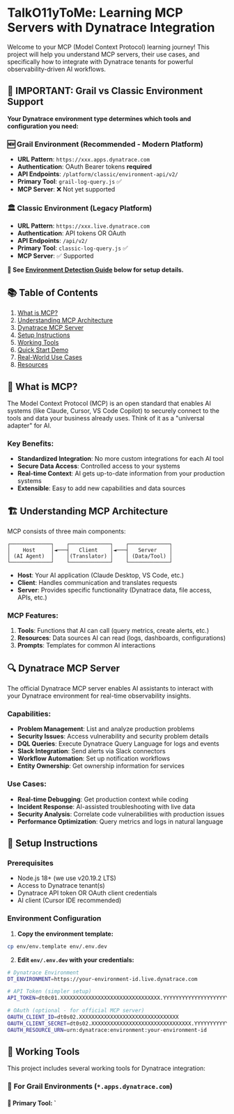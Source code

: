 # TalkO11yToMe: Learning MCP Servers with Dynatrace Integration

Welcome to your MCP (Model Context Protocol) learning journey! This project will help you understand MCP servers, their use cases, and specifically how to integrate with Dynatrace tenants for powerful observability-driven AI workflows.

## 🚨 **IMPORTANT: Grail vs Classic Environment Support**

**Your Dynatrace environment type determines which tools and configuration you need:**

### **🆕 Grail Environment** (Recommended - Modern Platform)
- **URL Pattern**: `https://xxx.apps.dynatrace.com`
- **Authentication**: OAuth Bearer tokens **required**
- **API Endpoints**: `/platform/classic/environment-api/v2/`
- **Primary Tool**: `grail-log-query.js` ✅
- **MCP Server**: ❌ Not yet supported

### **🏛️ Classic Environment** (Legacy Platform)  
- **URL Pattern**: `https://xxx.live.dynatrace.com`
- **Authentication**: API tokens OR OAuth
- **API Endpoints**: `/api/v2/`
- **Primary Tool**: `classic-log-query.js` ✅
- **MCP Server**: ✅ Supported

**📖 See [Environment Detection Guide](#environment-detection) below for setup details.**

## 📚 Table of Contents

1. [What is MCP?](#what-is-mcp)
2. [Understanding MCP Architecture](#understanding-mcp-architecture)
3. [Dynatrace MCP Server](#dynatrace-mcp-server)
4. [Setup Instructions](#setup-instructions)
5. [Working Tools](#working-tools)
6. [Quick Start Demo](#quick-start-demo)
7. [Real-World Use Cases](#real-world-use-cases)
8. [Resources](#resources)

## 🤖 What is MCP?

The Model Context Protocol (MCP) is an open standard that enables AI systems (like Claude, Cursor, VS Code Copilot) to securely connect to the tools and data your business already uses. Think of it as a "universal adapter" for AI.

### Key Benefits:
- **Standardized Integration**: No more custom integrations for each AI tool
- **Secure Data Access**: Controlled access to your systems
- **Real-time Context**: AI gets up-to-date information from your production systems
- **Extensible**: Easy to add new capabilities and data sources

## 🏗️ Understanding MCP Architecture

MCP consists of three main components:

```
┌─────────────┐    ┌─────────────┐    ┌─────────────┐
│    Host     │◄───┤   Client    │◄───┤   Server    │
│ (AI Agent)  │    │(Translator) │    │ (Data/Tool) │
└─────────────┘    └─────────────┘    └─────────────┘
```

- **Host**: Your AI application (Claude Desktop, VS Code, etc.)
- **Client**: Handles communication and translates requests
- **Server**: Provides specific functionality (Dynatrace data, file access, APIs, etc.)

### MCP Features:

1. **Tools**: Functions that AI can call (query metrics, create alerts, etc.)
2. **Resources**: Data sources AI can read (logs, dashboards, configurations)
3. **Prompts**: Templates for common AI interactions

## 🔍 Dynatrace MCP Server

The official Dynatrace MCP server enables AI assistants to interact with your Dynatrace environment for real-time observability insights.

### Capabilities:
- **Problem Management**: List and analyze production problems
- **Security Issues**: Access vulnerability and security problem details
- **DQL Queries**: Execute Dynatrace Query Language for logs and events
- **Slack Integration**: Send alerts via Slack connectors
- **Workflow Automation**: Set up notification workflows
- **Entity Ownership**: Get ownership information for services

### Use Cases:
- **Real-time Debugging**: Get production context while coding
- **Incident Response**: AI-assisted troubleshooting with live data
- **Security Analysis**: Correlate code vulnerabilities with production issues
- **Performance Optimization**: Query metrics and logs in natural language

## 🚀 Setup Instructions

### Prerequisites
- Node.js 18+ (we use v20.19.2 LTS)
- Access to Dynatrace tenant(s)
- Dynatrace API token OR OAuth client credentials
- AI client (Cursor IDE recommended)

### Environment Configuration

1. **Copy the environment template:**
```bash
cp env/env.template env/.env.dev
```

2. **Edit `env/.env.dev` with your credentials:**
```bash
# Dynatrace Environment
DT_ENVIRONMENT=https://your-environment-id.live.dynatrace.com

# API Token (simpler setup)
API_TOKEN=dt0c01.XXXXXXXXXXXXXXXXXXXXXXXXXXXXXXXX.YYYYYYYYYYYYYYYYYYYYYYYYYYYYYYYYYYYYYYYYYYYYYYYYYYYYYYYYYYYYYYYY

# OAuth (optional - for official MCP server)
OAUTH_CLIENT_ID=dt0s02.XXXXXXXXXXXXXXXXXXXXXXXXXXXXXXXX
OAUTH_CLIENT_SECRET=dt0s02.XXXXXXXXXXXXXXXXXXXXXXXXXXXXXXXX.YYYYYYYYYYYYYYYYYYYYYYYYYYYY
OAUTH_RESOURCE_URN=urn:dynatrace:environment:your-environment-id
```

## 🔧 Working Tools

This project includes several working tools for Dynatrace integration:

### 🎯 **For Grail Environments** (`*.apps.dynatrace.com`)

#### 🚀 **Primary Tool**: `